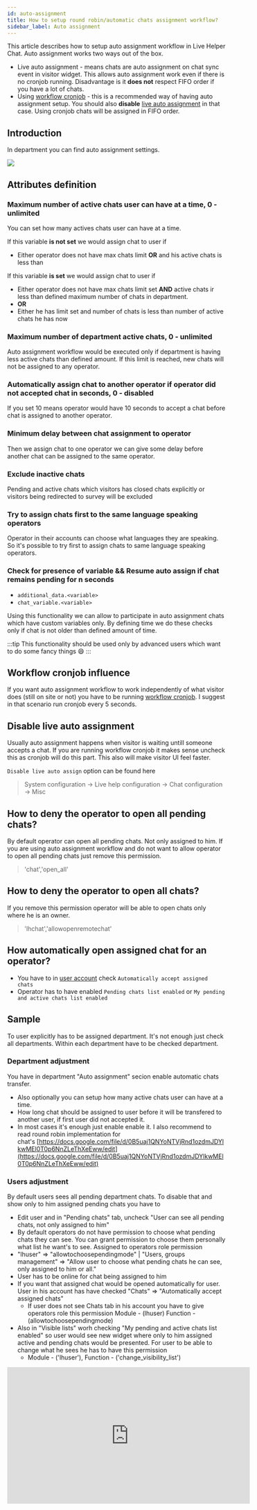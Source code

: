 ```yaml
---
id: auto-assignment
title: How to setup round robin/automatic chats assignment workflow?
sidebar_label: Auto assignment
---
```


This article describes how to setup auto assignment workflow in Live Helper Chat. Auto assignment works two ways out of the box.

* Live auto assignment - means chats are auto assignment on chat sync event in visitor widget. This allows auto assignment work even if there is no cronjob running. Disadvantage is it **does not** respect FIFO order if you have a lot of chats.
* Using [workflow cronjob](development/cronjob.md#default-cronjob-setup) - this is a recommended way of having auto assignment setup. You should also **disable** [live auto assignment](#disable-live-auto-assignment) in that case. Using cronjob chats will be assigned in FIFO order.

## Introduction
In department you can find auto assignment settings.

![](/img/department/auto-assignment.jpg)

## Attributes definition

### Maximum number of active chats user can have at a time, 0 - unlimited

You can set how many actives chats user can have at a time. 

If this variable **is not set** we would assign chat to user if

* Either operator does not have max chats limit **OR** and his active chats is less than 

If this variable **is set** we would assign chat to user if

* Either operator does not have max chats limit set **AND** active chats ir less than defined maximum number of chats in department.
* **OR**
* Either he has limit set and number of chats is less than number of active chats he has now

### Maximum number of department active chats, 0 - unlimited

Auto assignment workflow would be executed only if department is having less active chats than defined amount. If this limit is reached, new chats will not be assigned to any operator.

### Automatically assign chat to another operator if operator did not accepted chat in seconds, 0 - disabled

If you set 10 means operator would have 10 seconds to accept a chat before chat is assigned to another operator.

### Minimum delay between chat assignment to operator

Then we assign chat to one operator we can give some delay before another chat can be assigned to the same operator.

### Exclude inactive chats

Pending and active chats which visitors has closed chats explicitly or visitors being redirected to survey will be excluded

### Try to assign chats first to the same language speaking operators

Operator in their accounts can choose what languages they are speaking. So it's possible to try first to assign chats to same language speaking operators.

### Check for presence of variable && Resume auto assign if chat remains pending for n seconds

* `additional_data.<variable>`
* `chat_variable.<variable>`

Using this functionality we can allow to participate in auto assignment chats which have custom variables only. By defining time we do these checks only if chat is not older than defined amount of time.

:::tip
This functionality should be used only by advanced users which want to do some fancy things :smile:
:::

## Workflow cronjob influence

If you want auto assignment workflow to work independently of what visitor does (still on site or not) you have to be running [workflow cronjob](development/cronjob.md#default-cronjob-setup). I suggest in that scenario run cronjob every 5 seconds.

## Disable live auto assignment

Usually auto assignment happens when visitor is waiting untill someone accepts a chat. If you are running workflow cronjob it makes sense uncheck this as cronjob will do this part. This also will make visitor UI feel faster.

`Disable live auto assign` option can be found here 

> System configuration -> Live help configuration -> Chat configuration -> Misc

## How to deny the operator to open all pending chats?

By default operator can open all pending chats. Not only assigned to him. If you are using auto assignment workflow and do not want to allow operator to open all pending chats just remove this permission.

> 'chat','open_all'

## How to deny the operator to open all chats?

If you remove this permission operator will be able to open chats only where he is an owner.

> 'lhchat','allowopenremotechat'

## How automatically open assigned chat for an operator?

* You have to in [user account](users/account.md#automatically-accept-assigned-chats) check `Automatically accept assigned chats`
* Operator has to have enabled `Pending chats list enabled` or `My pending and active chats list enabled`

## Sample

To user explicitly has to be assigned department. It's not enough just check all departments. Within each department have to be checked department.

### Department adjustment

You have in department "Auto assignment" secion enable automatic chats transfer.

* Also optionally you can setup how many active chats user can have at a time.
* How long chat should be assigned to user before it will be transfered to another user, if first user did not accepted it.
* In most cases it's enough just enable enable it. I also recommend to read round robin implementation for chat's [https://docs.google.com/file/d/0B5uaj1QNYoNTVjRnd1ozdmJDYlkwMEl0T0p6NnZLeThXeEww/edit](https://docs.google.com/file/d/0B5uaj1QNYoNTVjRnd1ozdmJDYlkwMEl0T0p6NnZLeThXeEww/edit)

### Users adjustment

By default users sees all pending department chats. To disable that and show only to him assigned pending chats you have to

*   Edit user and in "Pending chats" tab, uncheck "User can see all pending chats, not only assigned to him"
*   By default operators do not have permission to choose what pending chats they can see. You can grant permission to choose them personally what list he want's to see. Assigned to operators role permission
*   "lhuser" => "allowtochoosependingmode" | "Users, groups management" => "Allow user to choose what pending chats he can see, only assigned to him or all."
*   User has to be online for chat being assigned to him
*   If you want that assigned chat would be opened automatically for user. User in his account has have checked "Chats" => "Automatically accept assigned chats"
    *   If user does not see Chats tab in his account you have to give operators role this permission Module - (lhuser) Function - (allowtochoosependingmode)
*   Also in "Visible lists" worh checking "My pending and active chats list enabled" so user would see new widget where only to him assigned active and pending chats would be presented. For user to be able to change what he sees he has to have this permission
    *   Module - ('lhuser'), Function - ('change_visibility_list')

<iframe width="560" height="315" src="https://www.youtube.com/embed/4PTkaAs452A" frameborder="0" allow="accelerometer; autoplay; encrypted-media; gyroscope; picture-in-picture" allowfullscreen></iframe>